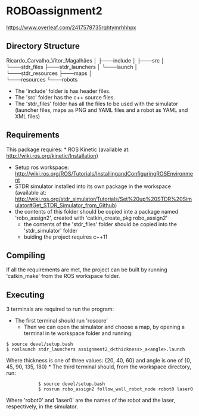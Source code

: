 # ROBOassignment2
https://www.overleaf.com/2417578735rqhtymrhhhpx

## Directory Structure

Ricardo_Carvalho_Vítor_Magalhães
│
├───include
│
├───src
│
└───stdr_files
	├───stdr_launchers
	│   └───launch
	│           
	└───stdr_resources
		├───maps
		│       
		└───resources
			└───robots

 * The 'include' folder is has header files.
 * The 'src' folder has the c++ source files.
 * The 'stdr_files' folder has all the files to be used with the simulator (launcher files, maps as PNG and YAML files and a robot as YAML and XML files)

## Requirements

This package requires:
	* ROS Kinetic (available at: http://wiki.ros.org/kinetic/Installation)
 * Setup ros workspace: http://wiki.ros.org/ROS/Tutorials/InstallingandConfiguringROSEnvironment
 * STDR simulator installed into its own package in the workspace (available at: http://wiki.ros.org/stdr_simulator/Tutorials/Set%20up%20STDR%20Simulator#Get_STDR_Simulator_from_Github) 
 * the contents of this folder should be copied inte a package named 'robo_assign2', created with 'catkin_create_pkg robo_assign2'
	* the contents of the 'stdr_files' folder should be copied into the 'stdr_simulator' folder
	* buiding the project requires c++11

## Compiling
If all the requirements are met, the project can be built by running 'catkin_make' from the ROS workspace folder.

## Executing
3 terminals are required to run the program:
 * The first terminal should run 'roscore'
	* Then we can open the simulator and choose a map, by opening a terminal in te workspace folder and running:
```
$ source devel/setup.bash
$ roslaunch stdr_launchers assignment2_d<thickness>_a<angle>.launch
```
Where thickness is one of three values: {20, 40, 60} and angle is one of {0, 45, 90, 135, 180}
	* The third terminal should, from the workspace directory, run:
```
			$ source devel/setup.bash
			$ rosrun robo_assign2 follow_wall_robot_node robot0 laser0
```
Where 'robot0' and 'laser0' are the names of the robot and the laser, respectively, in the simulator.
